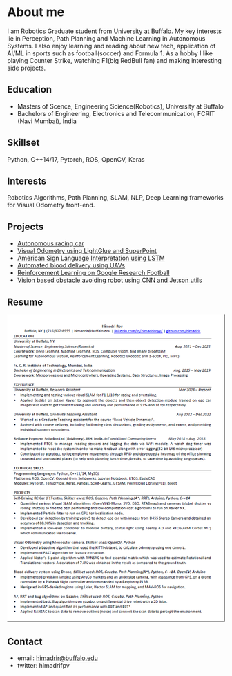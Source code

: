 # About me #
I am Robotics Graduate student from University at Buffalo. My key interests lie in Perception, Path Planning and Machine Learning in Autonomous Systems. I also enjoy learning and reading about new tech, application of AI/ML in sports such as football(soccer) and Formula 1. As a hobby I like playing Counter Strike, watching F1(big RedBull fan) and making interesting side projects.

## Education ##
- Masters of Scence, Engineering Science(Robotics), University at Buffalo
- Bachelors of Engineering, Electronics and Telecommunication, FCRIT (Navi Mumbai), India

## Skillset ##
Python, C++14/17, Pytorch, ROS, OpenCV, Keras

## Interests ##
Robotics Algorithms, Path Planning, SLAM, NLP, Deep Learning frameworks for Visual Odometry front-end.

## Projects ##

- [Autonomous racing car](https://github.com/himadrir/self-driving-car)
- [Visual Odometry using LightGlue and SuperPoint](https://github.com/himadrir/vo_lightglue)
- [American Sign Language Interpretation using LSTM](https://github.com/himadrir/sign-language-LSTM)
- [Automated blood delivery using UAVs](https://github.com/himadrir/uav-autonomous-navigation)
- [Reinforcement Learning on Google Research Football](https://github.com/himadrir/grf-test-algorithms)
- [Vision based obstacle avoiding robot using CNN and Jetson utils](https://github.com/himadrir/obstacle-avoidance-jetbot)

## Resume ##
![resume](assets/cvss.png)

## Contact ##
- email: himadrir@buffalo.edu
- twitter: himadrifpv


